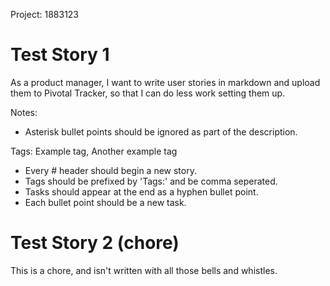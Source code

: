 Project: 1883123


# Test Story 1

As a product manager,
I want to write user stories in markdown and upload them to Pivotal Tracker,
so that I can do less work setting them up.

Notes:
* Asterisk bullet points should be ignored as part of the description.

Tags: Example tag, Another example tag

- Every # header should begin a new story.
- Tags should be prefixed by 'Tags:' and be comma seperated.
- Tasks should appear at the end as a hyphen bullet point.
- Each bullet point should be a new task.


# Test Story 2 (chore)

This is a chore, and isn't written with all those bells and whistles.
